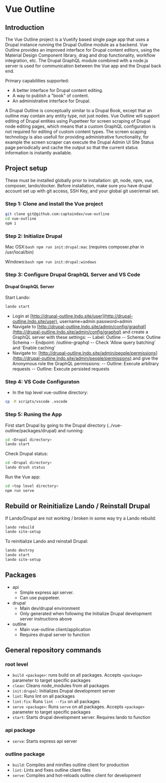 # Vue Outline

## Introduction

The Vue Outline project is a Vuetify based single page app that uses a Drupal instance running the Drupal Outline module as a backend.  Vue Outline provides an improved interface for Drupal content editors, using the Material Design Component library, drag and drop functionality, workflow integration, etc.  The Drupal GraphQL module combined with a node.js server is used for communication between the Vue app and the Drupal back end. 

Primary capabilities supported:

- A better interface for Drupal content editing.
- A way to publish a "book" of content.
- An administrative interface for Drupal.

A Drupal Outline is conceptually similar to a Drupal Book, except that an outline may contain any entity type, not just nodes.  Vue Outline will support editing of Drupal entities using Pupetteer for screen scraping of Drupal node editing pages, which means that a custom GraphQL configuration is not required for editing of custom content types.  The screen scaping technology is also usefull for providing administrative functionality, for example the screen scraper can execute the Drupal Admin UI Site Status page periodically and cache the output so that the current status information is instantly available. 

## Project setup

These must be installed globally prior to installation: git, node, npm, vue, composer, lando/docker.
Before installation, make sure you have drupal account set up with git access, SSH Key, and your global git user/email set.

### Step 1: Clone and install the Vue project

```bash
git clone git@github.com:captaindav/vue-outline
cd vue-outline
npm i
```

### Step 2: Initialize Drupal

Mac OSX:```bash npm run init:drupal:mac```
(requires composer.phar in /usr/local/bin) 

Windows:```bash npm run init:drupal:windows```

### Step 3: Configure Drupal GraphQL Server and VS Code

#### Drupal GraphQL Server

Start Lando:
```bash
lando start
```

- Login at [http://drupal-outline.lndo.site/user](http://drupal-outline.lndo.site/user), username=admin password=admin
- Navigate to [http://drupal-outline.lndo.site/admin/config/graphql](http://drupal-outline.lndo.site/admin/config/graphql) and create a GraphQL server with these settings:
-- Label: Outline
-- Schema: Outline Schema
-- Endpoint: /outline-graphql
-- Check 'Allow query batching' and 'Enable caching'
- Navigate to: [http://drupal-outline.lndo.site/admin/people/permissions](http://drupal-outline.lndo.site/admin/people/permissions) and give the Anonymous role the GraphQL permissions:
-- Outline: Execute arbitrary requests
-- Outline: Execute persisted requests

### Step 4: VS Code Configuraton

- In the top level vue-outline directory:

```bash
cp -R scripts/vscode .vscode
```

### Step 5: Runing the App

First start Drupal by going to the Drupal directory (../vue-outline/packages/drupal) and running:
```bash
cd <Drupal directory>
lando start
```

Check Drupal status:
```bash
cd <Drupal directory>
lando drush status
```

Run the Vue app:
```bash
cd <top level directory>
npm run serve
```

## Rebuild or Reinitialize Lando / Reinstall Drupal

If Lando/Drupal are not working / broken in some way try a Lando rebuild:

```bash
lando rebuild
lando site-setup
```

To reinitialize Lando and reinstall Drupal:

```bash
lando destroy
lando start
lando site-setup
```

## Packages

- api
  - Simple express api server.
  - Can use puppeteer.
- drupal
  - Main dev/drupal environment
  - Only generated when following the Initialize Drupal development server instructions above
- outline
  - Main vue-outline client/application
  - Requires drupal server to function

## General repository commands

### root level

- `build <package>`: runs build on all packages. Accepts `<package>` parameter to target specific packages
- `clean`: Cleans node_modules from all packages
- `init:drupal`: Initializes Drupal development server
- `lint`: Runs lint on all packages
- `lint:fix`: Runs `lint --fix` on all packages
- `serve <package>`: Runs `serve` on all packages. Accepts `<package>` parameter to target specific packages
- `start`: Starts drupal development server. Requires lando to function

### api package

- `serve`: Starts express api server

### outline package

- `build`: Compiles and minifies outline client for production
- `lint`: Lints and fixes outline client files
- `serve`: Compiles and hot-reloads outline client for development
